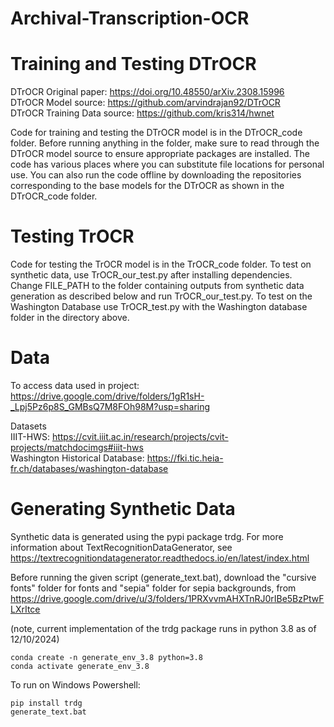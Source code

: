 # Archival-Transcription-OCR

# Training and Testing DTrOCR

DTrOCR Original paper: https://doi.org/10.48550/arXiv.2308.15996 <br>
DTrOCR Model source: https://github.com/arvindrajan92/DTrOCR <br>
DTrOCR Training Data source: https://github.com/kris314/hwnet <br>

Code for training and testing the DTrOCR model is in the DTrOCR_code folder. Before running anything in the folder, make sure to read through the DTrOCR model source to ensure appropriate packages are installed. The code has various places where you can substitute file locations for personal use. You can also run the code offline by downloading the repositories corresponding to the base models for the DTrOCR as shown in the DTrOCR_code folder.

# Testing TrOCR

Code for testing the TrOCR model is in the TrOCR_code folder. To test on synthetic data, use TrOCR_our_test.py after installing dependencies. Change FILE_PATH to the folder containing outputs from synthetic data generation as described below and run TrOCR_our_test.py.
To test on the Washington Database use TrOCR_test.py with the Washington database folder in the directory above.

# Data
To access data used in project: https://drive.google.com/drive/folders/1gR1sH-_Lpj5Pz6p8S_GMBsQ7M8FOh98M?usp=sharing

Datasets <br>
IIIT-HWS: https://cvit.iiit.ac.in/research/projects/cvit-projects/matchdocimgs#iiit-hws <br>
Washington Historical Database: https://fki.tic.heia-fr.ch/databases/washington-database <br>


# Generating Synthetic Data
Synthetic data is generated using the pypi package trdg. For more information about TextRecognitionDataGenerator, see https://textrecognitiondatagenerator.readthedocs.io/en/latest/index.html


Before running the given script (generate_text.bat), download the "cursive fonts" folder for fonts and "sepia" folder for sepia backgrounds, from https://drive.google.com/drive/u/3/folders/1PRXvvmAHXTnRJ0rIBe5BzPtwFLXrItce

(note, current implementation of the trdg package runs in python 3.8 as of 12/10/2024) 

    conda create -n generate_env_3.8 python=3.8 
    conda activate generate_env_3.8     

To run on Windows Powershell: 
       
    pip install trdg 
    generate_text.bat 

